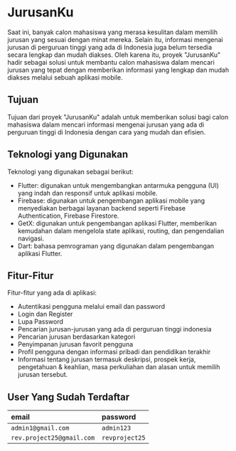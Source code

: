 
# JurusanKu

Saat ini, banyak calon mahasiswa yang merasa kesulitan dalam memilih jurusan yang sesuai dengan minat mereka. Selain itu, informasi mengenai jurusan di perguruan tinggi yang ada di Indonesia juga belum tersedia secara lengkap dan mudah diakses. Oleh karena itu, proyek "JurusanKu" hadir sebagai solusi untuk membantu calon mahasiswa dalam mencari jurusan yang tepat dengan memberikan informasi yang lengkap dan mudah diakses melalui sebuah aplikasi mobile.

## Tujuan

Tujuan dari proyek "JurusanKu" adalah untuk memberikan solusi bagi calon mahasiswa dalam mencari informasi mengenai jurusan yang ada di perguruan tinggi di Indonesia dengan cara yang mudah dan efisien.

## Teknologi yang Digunakan

Teknologi yang digunakan sebagai berikut:
- Flutter: digunakan untuk mengembangkan antarmuka pengguna (UI) yang indah dan responsif untuk aplikasi mobile.
- Firebase: digunakan untuk pengembangan aplikasi mobile yang menyediakan berbagai layanan backend seperti Firebase Authentication, Firebase Firestore.
- GetX: digunakan untuk pengembangan aplikasi Flutter, memberikan kemudahan dalam mengelola state aplikasi, routing, dan pengendalian navigasi.
- Dart: bahasa pemrograman yang digunakan dalam pengembangan aplikasi Flutter.

## Fitur-Fitur

Fitur-fitur yang ada di aplikasi:
- Autentikasi pengguna melalui email dan password
- Login dan Register
- Lupa Password
- Pencarian jurusan-jurusan yang ada di perguruan tinggi indonesia
- Pencarian jurusan berdasarkan kategori
- Penyimpanan jurusan favorit pengguna
- Profil pengguna dengan informasi pribadi dan pendidikan terakhir
- Informasi tentang jurusan termasuk deskripsi, prospek kerja, pengetahuan & keahlian, masa perkuliahan dan alasan untuk memilih jurusan tersebut.

## User Yang Sudah Terdaftar

| email | password     | 
| :-------- | :------- | 
| `admin1@gmail.com` | `admin123` |
| `rev.project25@gmail.com` | `revproject25` |



